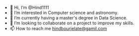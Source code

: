- 👋 Hi, I’m @Hind1111
- 👀 I’m interested in Computer science and astronomy.
- 🌱 I’m currently having a master's degree in Data Science.
- 💞️ I’m looking to collaborate on a project to improve my skills.
- 📫 How to reach me hindbourjelate@gamil.com

